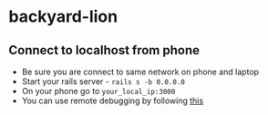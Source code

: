 # backyard-lion

## Connect to localhost from phone
* Be sure you are connect to same network on phone and laptop
* Start your rails server - `rails s -b 0.0.0.0`
* On your phone go to `your_local_ip:3000`
* You can use remote debugging by following
  [this](https://blog.idrsolutions.com/2015/02/remote-debugging-ios-safari-on-os-x-windows-and-linux/)

